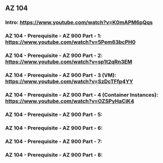 ## AZ 104

### Intro: https://www.youtube.com/watch?v=K0mAPM6pQqs
### AZ 104 - Prerequisite - AZ 900 Part - 1: https://www.youtube.com/watch?v=5Pem63bcPH0
### AZ 104 - Prerequisite - AZ 900 Part - 2: https://www.youtube.com/watch?v=sp1t2qRn3EM
### AZ 104 - Prerequisite - AZ 900 Part - 3 (VM): https://www.youtube.com/watch?v=SzDcTFfp4YY
### AZ 104 - Prerequisite - AZ 900 Part - 4 (Container Instances): https://www.youtube.com/watch?v=OZSPyHaCiK4
### AZ 104 - Prerequisite - AZ 900 Part - 5:
### AZ 104 - Prerequisite - AZ 900 Part - 6:
### AZ 104 - Prerequisite - AZ 900 Part - 7:
### AZ 104 - Prerequisite - AZ 900 Part - 8:
